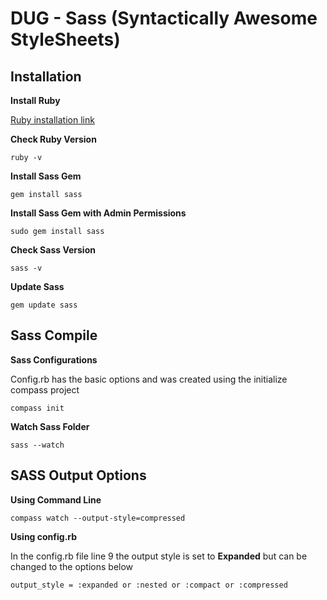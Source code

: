# DUG - Sass (Syntactically Awesome StyleSheets)


## Installation

**Install Ruby**

[Ruby installation link](https://www.ruby-lang.org/en/documentation/installation)


**Check Ruby Version**

`ruby -v`

**Install Sass Gem** 

`gem install sass`

**Install Sass Gem with Admin Permissions** 

`sudo gem install sass`

**Check Sass Version**

`sass -v`

**Update Sass**

`gem update sass`



## Sass Compile

**Sass Configurations**

Config.rb has the basic options and was created using the initialize compass project 

`compass init`

**Watch Sass Folder**

`sass --watch`



## SASS Output Options

**Using Command Line**

`compass watch --output-style=compressed`


**Using config.rb**

In the config.rb file line 9 the output style is set to **Expanded** but can be changed to the options below

`output_style = :expanded or :nested or :compact or :compressed`
